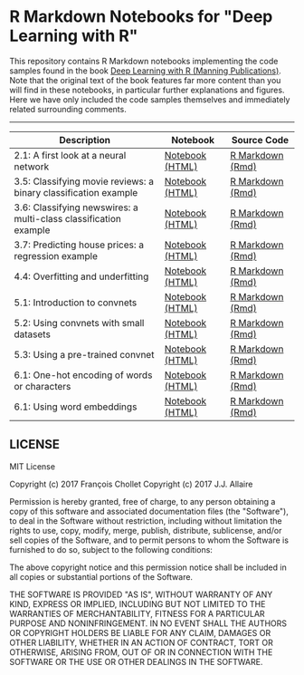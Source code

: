 # R Markdown Notebooks for "Deep Learning with R"

This repository contains R Markdown notebooks implementing the code samples found in the book [Deep Learning with R (Manning Publications)](https://www.manning.com/books/deep-learning-with-r). Note that the original text of the book features far more content than you will find in these notebooks, in particular further explanations and figures. Here we have only included the code samples themselves and immediately related surrounding comments.

***


| Description | Notebook | Source Code
| ------------- | ------------- | ------------- |
| 2.1: A first look at a neural network | [Notebook (HTML)](https://jjallaire.github.io/deep-learning-with-r-notebooks/notebooks/2.1-a-first-look-at-a-neural-network.nb.html) | [R Markdown (Rmd)](notebooks/2.1-a-first-look-at-a-neural-network.Rmd)  |
| 3.5: Classifying movie reviews: a binary classification example | [Notebook (HTML)](https://jjallaire.github.io/deep-learning-with-r-notebooks/notebooks/3.5-classifying-movie-reviews.nb.html) | [R Markdown (Rmd)](notebooks/3.5-classifying-movie-reviews.Rmd)  |
| 3.6: Classifying newswires: a multi-class classification example | [Notebook (HTML)](https://jjallaire.github.io/deep-learning-with-r-notebooks/notebooks/3.6-classifying-newswires.nb.html) | [R Markdown (Rmd)](notebooks/3.6-classifying-newswires.Rmd)  |
| 3.7: Predicting house prices: a regression example | [Notebook (HTML)](https://jjallaire.github.io/deep-learning-with-r-notebooks/notebooks/3.7-predicting-house-prices.nb.html) | [R Markdown (Rmd)](notebooks/3.7-predicting-house-prices.Rmd)  |
| 4.4: Overfitting and underfitting | [Notebook (HTML)](https://jjallaire.github.io/deep-learning-with-r-notebooks/notebooks/4.4-overfitting-and-underfitting.nb.html) | [R Markdown (Rmd)](notebooks/4.4-overfitting-and-underfitting.Rmd)  |
| 5.1: Introduction to convnets | [Notebook (HTML)](https://jjallaire.github.io/deep-learning-with-r-notebooks/notebooks/5.1-introduction-to-convnets.nb.html) | [R Markdown (Rmd)](notebooks/5.1-introduction-to-convnets.Rmd)  |
| 5.2: Using convnets with small datasets | [Notebook (HTML)](https://jjallaire.github.io/deep-learning-with-r-notebooks/notebooks/5.2-using-convnets-with-small-datasets.nb.html) | [R Markdown (Rmd)](notebooks/5.2-using-convnets-with-small-datasets.Rmd)  |
| 5.3: Using a pre-trained convnet | [Notebook (HTML)](https://jjallaire.github.io/deep-learning-with-r-notebooks/notebooks/5.3-using-a-pretrained-convnet.nb.html) | [R Markdown (Rmd)](notebooks/5.3-using-a-pretrained-convnet.Rmd)  |
| 6.1: One-hot encoding of words or characters | [Notebook (HTML)](https://jjallaire.github.io/deep-learning-with-r-notebooks/notebooks/6.1-one-hot-encoding-of-words-or-characters.nb.html) | [R Markdown (Rmd)](notebooks/6.1-one-hot-encoding-of-words-or-characters.Rmd)  |
| 6.1: Using word embeddings | [Notebook (HTML)](https://jjallaire.github.io/deep-learning-with-r-notebooks/notebooks/6.1-using-word-embeddings.nb.html) | [R Markdown (Rmd)](notebooks/6.1-using-word-embeddings.Rmd)  |



## LICENSE

MIT License

Copyright (c) 2017 François Chollet
Copyright (c) 2017 J.J. Allaire

Permission is hereby granted, free of charge, to any person obtaining a copy
of this software and associated documentation files (the "Software"), to deal
in the Software without restriction, including without limitation the rights
to use, copy, modify, merge, publish, distribute, sublicense, and/or sell
copies of the Software, and to permit persons to whom the Software is
furnished to do so, subject to the following conditions:

The above copyright notice and this permission notice shall be included in all
copies or substantial portions of the Software.

THE SOFTWARE IS PROVIDED "AS IS", WITHOUT WARRANTY OF ANY KIND, EXPRESS OR
IMPLIED, INCLUDING BUT NOT LIMITED TO THE WARRANTIES OF MERCHANTABILITY,
FITNESS FOR A PARTICULAR PURPOSE AND NONINFRINGEMENT. IN NO EVENT SHALL THE
AUTHORS OR COPYRIGHT HOLDERS BE LIABLE FOR ANY CLAIM, DAMAGES OR OTHER
LIABILITY, WHETHER IN AN ACTION OF CONTRACT, TORT OR OTHERWISE, ARISING FROM,
OUT OF OR IN CONNECTION WITH THE SOFTWARE OR THE USE OR OTHER DEALINGS IN THE
SOFTWARE.

<!---

